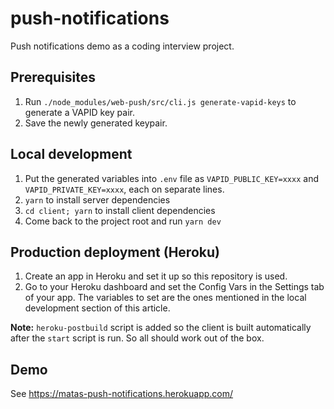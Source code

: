 # push-notifications

Push notifications demo as a coding interview project.

## Prerequisites

1. Run `./node_modules/web-push/src/cli.js generate-vapid-keys` to generate a VAPID key pair.
2. Save the newly generated keypair.

## Local development

1. Put the generated variables into `.env` file as `VAPID_PUBLIC_KEY=xxxx` and `VAPID_PRIVATE_KEY=xxxx`, each on separate lines.
2. `yarn` to install server dependencies
2. `cd client; yarn` to install client dependencies
3. Come back to the project root and run `yarn dev`

## Production deployment (Heroku)

1. Create an app in Heroku and set it up so this repository is used.
2. Go to your Heroku dashboard and set the Config Vars in the Settings tab of your app. The variables to set are the ones mentioned in the local development section of this article.

**Note:** `heroku-postbuild` script is added so the client is built automatically after the `start` script is run. So all should work out of the box.

## Demo

See https://matas-push-notifications.herokuapp.com/
